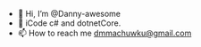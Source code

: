 - 👋 Hi, I’m @Danny-awesome
- 👀 iCode c# and dotnetCore. 
- 📫 How to reach me dmmachuwku@gmail.com

<!---
Danny-awesome/Danny-awesome is a ✨ special ✨ repository because its `README.md` (this file) appears on your GitHub profile.
You can click the Preview link to take a look at your changes.
--->
